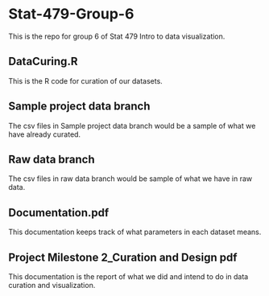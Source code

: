 # Stat-479-Group-6
This is the repo for group 6 of Stat 479 Intro to data visualization.

## DataCuring.R
This is the R code for curation of our datasets. 

## Sample project data branch
The csv files in Sample project data branch would be a sample of what we have already curated.

## Raw data branch
The csv files in raw data branch would be sample of what we have in raw data.

## Documentation.pdf
This documentation keeps track of what parameters in each dataset means.

## Project Milestone 2_Curation and Design pdf
This documentation is the report of what we did and intend to do in data curation and visualization.

